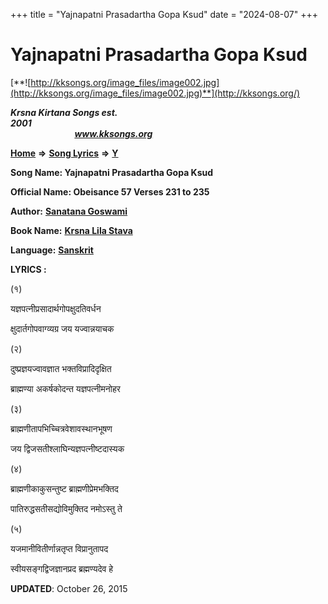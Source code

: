 +++
title = "Yajnapatni Prasadartha Gopa Ksud"
date = "2024-08-07"
+++

# Yajnapatni Prasadartha Gopa Ksud
[**![http://kksongs.org/image_files/image002.jpg](http://kksongs.org/image_files/image002.jpg)**](http://kksongs.org/)

**_Krsna Kirtana Songs est. 2001_**                                                                                                                                                 **_www.kksongs.org_**

[**Home**](http://kksongs.org/) **⇒** [**Song Lyrics**](http://kksongs.org/lyrics.html) **⇒** [**Y**](http://kksongs.org/songs/song_y.html)

**Song Name: Yajnapatni Prasadartha Gopa Ksud**

**Official Name: Obeisance 57 Verses 231 to 235**

**Author:** [**Sanatana Goswami**](http://kksongs.org/authors/list/sanatana_g.html)

**Book Name:** [**Krsna Lila Stava**](http://kksongs.org/authors/literature/krsnalilastava.html)

**Language:** [**Sanskrit**](http://kksongs.org/language/list/sanskrit.html)

**LYRICS :**

(१)

यज्ञपत्नीप्रसादार्थगोपक्षुदतिवर्धन

क्षुदार्तगोपवाग्व्यग्र जय यज्वान्नयाचक

(२)

दुष्प्रज्ञयज्वावज्ञात भक्तविप्रादिदृक्षित

ब्राह्मण्या अकर्षकोदन्त यज्ञपत्नीमनोहर

(३)

ब्राह्मणीतापभिच्चित्रवेशावस्थानभूषण

जय द्विजसतीश्लाघिन्यज्ञपत्नीष्टदास्यक

(४)

ब्राह्मणीकाकुसन्तुष्ट ब्राह्मणीप्रेमभक्तिद

पातिरुद्धसतीसद्योविमुक्तिद नमोऽस्तु ते

(५)

यजमानीवितीर्णान्नतृप्त विप्रानुतापद

स्वीयसङ्गद्विजज्ञानप्रद ब्रह्मण्यदेव हे

**UPDATED**: October 26, 2015